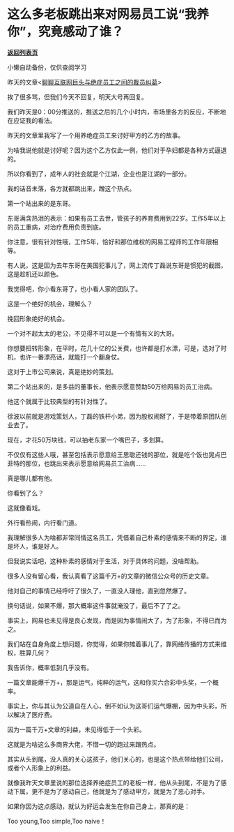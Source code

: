 # 这么多老板跳出来对网易员工说“我养你”，究竟感动了谁？

[**返回列表页**](/gzh/记忆承载3)

小懒自动备份，仅供查阅学习

昨天的文章<[聊聊互联网巨头与绝症员工之间的裁员纠葛](http://mp.weixin.qq.com/s?__biz=MzU3NDc5Nzc0NQ==&mid=2247485907&idx=1&sn=0115227eee1fef73f45abc0b5db75d57&chksm=fd2dab0dca5a221bcea39dc0b905cf7c63d99c05d7ce68d3ad0f00ac5c6ef0db6a1a8f6ea242&scene=21#wechat_redirect)>

挨了很多骂，但我们今天不回复，明天大号再回复。

  

我们昨天是0：00分推送的，推送之后的几个小时内，市场里各方的反应，不断地在应证我的看法。

  

昨天的文章里我写了一个用养绝症员工来讨好甲方的乙方的故事。

  

为啥我说他就是讨好呢？因为这个乙方仅此一例，他们对于孕妇都是各种方式逼退的。

  

所以你看到了，成年人的社会就是个江湖，企业也是江湖的一部分。

  

我的话音未落，各方就都跳出来，蹭这个热点。

  

第一个站出来的是东哥。

  

东哥满含热泪的表示：如果有员工去世，管孩子的养育费用到22岁。工作5年以上的员工重病，对治疗费用负责到底。

  

你注意，很有针对性哦，工作5年，恰好和那位维权的网易工程师的工作年限相等。

  

有人说，这是因为去年东哥在美国犯事儿了，网上流传丁磊说东哥是惯犯的截图，这是趁机还以颜色。

  

我觉得吧，你小看东哥了，也小看人家的团队了。

  

这是一个绝好的机会，理解么？

  

挽回形象绝好的机会。

  

一个对不起太太的老公，不见得不可以是一个有情有义的大哥。

  

你想要扭转形象，在平时，花几十亿的公关费，也许都是打水漂，可是，选对了时机，也许一番漂亮话，就能打一个翻身仗。

  

这对于上市公司来说，真是绝妙的策划。

  

第二个站出来的，是多益的董事长，他表示愿意赞助50万给网易的员工治病。

  

他这个就属于比较典型的有针对性了。

  

徐波以前就是游戏策划人，丁磊的铁杆小弟，因为股权闹掰了，于是带着原团队创业去了。

  

现在，才花50万块钱，可以抽老东家一个嘴巴子，多划算。

  

不仅仅有这些人哦，甚至包括表示愿意给王思聪还钱的那位，就是吃个饭也晃点巴菲特的那位，也跳出来表示愿意给网易员工治病......

  

真是哪儿都有他。

  

你看到了么？

  

这就像看戏。

  

外行看热闹，内行看门道。

  

我理解很多人为啥都非常同情这名员工，凭借着自己朴素的感情来不断的界定，谁是坏人，谁是好人。

  

但我说实话吧，这种朴素的感情对于生活，对于具体的问题，没啥帮助。

  

很多人没有留心看，我认真看了这篇千万+的文章的微信公众号的历史文章。

  

他对自己的事情已经呼吁了很久了，一直没人理他，直到忽然爆了。

  

换句话说，如果不爆，那大概率这件事就淹没了，最后不了了之。

  

事实上，网易也未见得是良心发现，而是因为事情闹大了，为了形象，不得已而为之。

  

我们站在自身角度上想问题，你觉得，如果你摊着事儿了，靠网络传播的方式来维权，胜算几何？

  

我告诉你，概率低到几乎没有。

  

一篇文章能爆千万+，那是运气，纯粹的运气，这和你买六合彩中头奖，一个概率。

  

事实上，你与其认为公道自在人心，倒不如认为这哥们运气爆棚，因为中头彩，所以解决了医疗费。

  

因为一篇千万+文章的利益，未见得低于一个头彩。

  

这就是为啥这么多商界大佬，不惜一切的跑过来蹭热点。

  

其实从头到尾，没人真的关心这孩子，他们关心的，也是这个热点带给他们公司，或者个人形象上的利益。

  

就像我昨天文章里说的那位选择养绝症员工的老板一样，他从头到尾，不是为了感动下属，更不是为了感动自己，他就是为了感动甲方，就是为了恶心对手。

  

如果你因为这点感动，就认为好运会发生在你自己身上，那真的是：

  

Too young,Too simple,Too naive！

